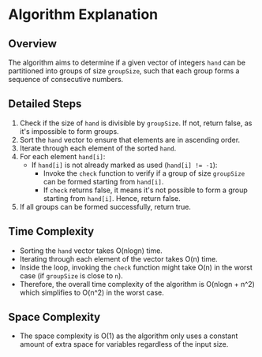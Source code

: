# Algorithm Explanation

## Overview
The algorithm aims to determine if a given vector of integers `hand` can be partitioned into groups of size `groupSize`, such that each group forms a sequence of consecutive numbers.

## Detailed Steps
1. Check if the size of `hand` is divisible by `groupSize`. If not, return false, as it's impossible to form groups.
2. Sort the `hand` vector to ensure that elements are in ascending order.
3. Iterate through each element of the sorted `hand`.
4. For each element `hand[i]`:
    - If `hand[i]` is not already marked as used (`hand[i] != -1`):
        - Invoke the `check` function to verify if a group of size `groupSize` can be formed starting from `hand[i]`.
        - If `check` returns false, it means it's not possible to form a group starting from `hand[i]`. Hence, return false.
5. If all groups can be formed successfully, return true.

## Time Complexity
- Sorting the `hand` vector takes O(nlogn) time.
- Iterating through each element of the vector takes O(n) time.
- Inside the loop, invoking the `check` function might take O(n) in the worst case (if `groupSize` is close to `n`).
- Therefore, the overall time complexity of the algorithm is O(nlogn + n^2) which simplifies to O(n^2) in the worst case.

## Space Complexity
- The space complexity is O(1) as the algorithm only uses a constant amount of extra space for variables regardless of the input size.
